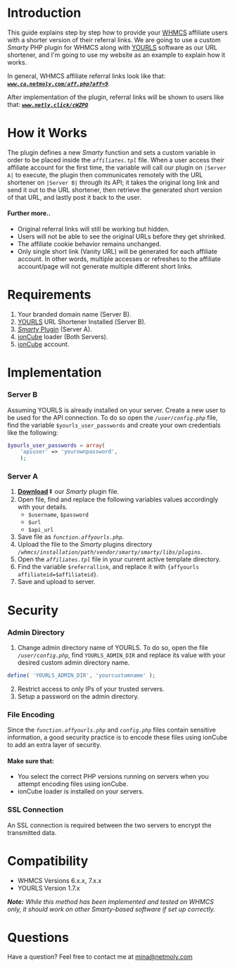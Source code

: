# Introduction
This guide explains step by step how to provide your [WHMCS](https://www.whmcs.com/) affiliate users with a shorter version of their referral links. We are going to use a custom _Smarty_ PHP plugin for WHMCS along with [YOURLS](https://yourls.org/) software as our URL shortener, and I'm going to use my website as an example to explain how it works. 

In general, WHMCS affiliate referral links look like that: [**_`www.ca.netmoly.com/aff.php?aff=9`_**](https://ca.netmoly.com/aff.php?aff=9).

After implementation of the plugin, referral links will be shown to users like that:  [**_`www.netly.click/cWZPQ`_**](https://netly.click/cWZPQ/)

# How it Works
The plugin defines a new _Smarty_ function and sets a custom variable in order to be placed inside the _`affiliates.tpl`_ file. When a user access their affiliate account for the first time, the variable will call our plugin on `|Server A|` to execute, the plugin then communicates remotely with the URL shortener on `|Server B|` through its API; it takes the original long link and send it out to the URL shortener, then retrieve the generated short version of that URL, and lastly post it back to the user. 

#### Further more..
* Original referral links will still be working but hidden.
* Users will not be able to see the original URLs before they get shrinked.
* The affiliate cookie behavior remains unchanged.
* Only single short link (Vanity URL) will be generated for each affiliate account. In other words, multiple accesses or refreshes to the affiliate account/page will not generate multiple different short links.

# Requirements
1. Your branded domain name (Server B).
2. [YOURLS](https://github.com/YOURLS/YOURLS/releases) URL Shortener Installed (Server B).
3. [_Smarty_ Plugin](https://github.com/our-php-file) (Server A).
4. [ionCube](https://www.ioncube.com/loaders.php) loader (Both Servers).
5. [ionCube](https://www.ioncube.com/) account.


# Implementation

### Server B
Assuming YOURLS is already installed on your server. Create a new user to be used for the API connection. To do so open the _`/user/config.php`_ file, find the variable `$yourls_user_passwords` and create your own credentials like the following:
```php
$yourls_user_passwords = array(
	'apiuser' => 'yourownpassword',
	);
  ```

### Server A
1. [**Download**](https://github.com/MinaHafzalla/Branded-Links-AKA-Vanity-URLs-Auto-Generation/blob/master/function.affyourls.php) :arrow_double_down: our _Smarty_ plugin file.
2. Open file, find and replace the following variables values accordingly with your details.
    * `$username`, `$password`
    * `$url`
    * `$api_url`
3. Save file as _`function.affyourls.php`_.
4. Upload the file to the _Smarty_ plugins directory _`/whmcs/installation/path/vendor/smarty/smarty/libs/plugins`_.
5. Open the _`affiliates.tpl`_ file in your current active template directory.
6. Find the variable `$referrallink`, and replace it with `{affyourls affiliateid=$affiliateid}`.
7. Save and upload to server.

# Security

### Admin Directory
1. Change admin directory name of YOURLS. To do so, open the file _`/user/config.php`_, find `YOURLS_ADMIN_DIR` and replace its value with your desired custom admin directory name.
```php
define( 'YOURLS_ADMIN_DIR', 'yourcustomname' );
```
2. Restrict access to only IPs of your trusted servers.
3. Setup a password on the admin directory.

### File Encoding
Since the _`function.affyourls.php`_ and _`config.php`_ files contain sensitive information, a good security practice is to encode these files using ionCube to add an extra layer of security.

#### Make sure that:
* You select the correct PHP versions running on servers when you attempt encoding files using ionCube.
* ionCube loader is installed on your servers.

### SSL Connection
An SSL connection is required between the two servers to encrypt the transmitted data.

# Compatibility
* WHMCS Versions 6.x.x, 7.x.x
* YOURLS Version 1.7.x

_**Note:** While this method has been implemented and tested on WHMCS only, it should work on other Smarty-based software if set up correctly._

# Questions
Have a question? Feel free to contact me at mina@netmoly.com
